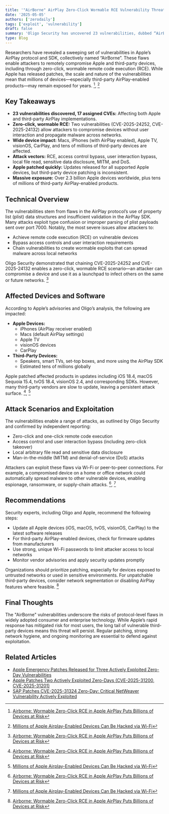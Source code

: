 ```yaml
---
title: '"AirBorne" AirPlay Zero-Click Wormable RCE Vulnerability Threatens Billions of Apple Devices'
date: '2025-05-05'
authors: ['zerodaily']
tags: ['exploit', 'vulnerability']
draft: false
summary: 'Oligo Security has uncovered 23 vulnerabilities, dubbed “AirBorne, in Apple’s AirPlay protocol and SDK.'
type: Blog
---
```


Researchers have revealed a sweeping set of vulnerabilities in Apple’s AirPlay protocol and SDK, collectively named “AirBorne”. These flaws enable attackers to remotely compromise Apple and third-party devices, including through zero-click, wormable remote code execution (RCE). While Apple has released patches, the scale and nature of the vulnerabilities mean that millions of devices—especially third-party AirPlay-enabled products—may remain exposed for years. [^1], [^2]

## Key Takeaways

- **23 vulnerabilities discovered, 17 assigned CVEs:** Affecting both Apple and third-party AirPlay implementations.
- **Zero-click, wormable RCE:** Two vulnerabilities (CVE-2025-24252, CVE-2025-24132) allow attackers to compromise devices without user interaction and propagate malware across networks.
- **Wide device impact:** Macs, iPhones (with AirPlay enabled), Apple TV, visionOS, CarPlay, and tens of millions of third-party devices are affected.
- **Attack vectors:** RCE, access control bypass, user interaction bypass, local file read, sensitive data disclosure, MITM, and DoS.
- **Apple patched quickly:** Updates released for all supported Apple devices, but third-party device patching is inconsistent.
- **Massive exposure:** Over 2.3 billion Apple devices worldwide, plus tens of millions of third-party AirPlay-enabled products.

## Technical Overview

The vulnerabilities stem from flaws in the AirPlay protocol’s use of property list (plist) data structures and insufficient validation in the AirPlay SDK. Many attacks exploit type confusion or improper parsing of plist payloads sent over port 7000. Notably, the most severe issues allow attackers to:

- Achieve remote code execution (RCE) on vulnerable devices
- Bypass access controls and user interaction requirements
- Chain vulnerabilities to create wormable exploits that can spread malware across local networks

Oligo Security demonstrated that chaining CVE-2025-24252 and CVE-2025-24132 enables a zero-click, wormable RCE scenario—an attacker can compromise a device and use it as a launchpad to infect others on the same or future networks. [^1]

## Affected Devices and Software

According to Apple’s advisories and Oligo’s analysis, the following are impacted:

- **Apple Devices:**
  - iPhones (AirPlay receiver enabled)
  - Macs (default AirPlay settings)
  - Apple TV
  - visionOS devices
  - CarPlay
- **Third-Party Devices:**
  - Speakers, smart TVs, set-top boxes, and more using the AirPlay SDK
  - Estimated tens of millions globally

Apple patched affected products in updates including iOS 18.4, macOS Sequoia 15.4, tvOS 18.4, visionOS 2.4, and corresponding SDKs. However, many third-party vendors are slow to update, leaving a persistent attack surface. [^1], [^2]

## Attack Scenarios and Exploitation

The vulnerabilities enable a range of attacks, as outlined by Oligo Security and confirmed by independent reporting:

- Zero-click and one-click remote code execution
- Access control and user interaction bypass (including zero-click takeover)
- Local arbitrary file read and sensitive data disclosure
- Man-in-the-middle (MITM) and denial-of-service (DoS) attacks

Attackers can exploit these flaws via Wi-Fi or peer-to-peer connections. For example, a compromised device on a home or office network could automatically spread malware to other vulnerable devices, enabling espionage, ransomware, or supply-chain attacks. [^1], [^2]

## Recommendations

Security experts, including Oligo and Apple, recommend the following steps:

- Update all Apple devices (iOS, macOS, tvOS, visionOS, CarPlay) to the latest software releases
- For third-party AirPlay-enabled devices, check for firmware updates from manufacturers
- Use strong, unique Wi-Fi passwords to limit attacker access to local networks
- Monitor vendor advisories and apply security updates promptly

Organizations should prioritize patching, especially for devices exposed to untrusted networks or used in sensitive environments. For unpatchable third-party devices, consider network segmentation or disabling AirPlay features where feasible. [^1]

## Final Thoughts

The "AirBorne" vulnerabilities underscore the risks of protocol-level flaws in widely adopted consumer and enterprise technology. While Apple’s rapid response has mitigated risk for most users, the long tail of vulnerable third-party devices means this threat will persist. Regular patching, strong network hygiene, and ongoing monitoring are essential to defend against exploitation.

## Related Articles

- [Apple Emergency Patches Released for Three Actively Exploited Zero-Day Vulnerabilities](/blog/2025-04-08-apple-zero-days)
- [Apple Patches Two Actively Exploited Zero-Days (CVE-2025-31200, CVE-2025-31201)](/blog/2025-04-16-apple-zero-day-emergency-patch)
- [SAP Patches CVE-2025-31324 Zero-Day: Critical NetWeaver Vulnerability Actively Exploited](/blog/2025-04-27-sap-zero-day-cve-2025-31324-patched)

[^1]: [Airborne: Wormable Zero-Click RCE in Apple AirPlay Puts Billions of Devices at Risk](https://www.oligo.security/blog/airborne)
[^2]: [Millions of Apple Airplay-Enabled Devices Can Be Hacked via Wi-Fi](https://www.wired.com/story/airborne-airplay-flaws/)
